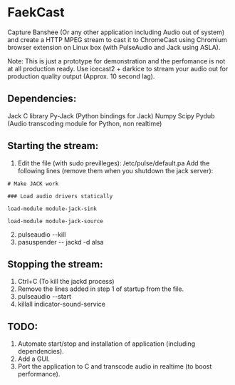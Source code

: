 FaekCast
========

Capture Banshee (Or any other application including Audio out of system) and create a HTTP MPEG stream to cast it to ChromeCast using Chromium browser extension on Linux box (with PulseAudio and Jack using ASLA).

Note: This is just a prototype for demonstration and the perfomance is not at all production ready. Use icecast2 + darkice to stream your audio out for production quality output (Approx. 10 second lag).

Dependencies:
-------------

Jack C library
Py-Jack (Python bindings for Jack)
Numpy
Scipy
Pydub (Audio transcoding module for Python, non realtime)

Starting the stream:
--------------------

1. Edit the file (with sudo previlleges): /etc/pulse/default.pa
Add the following lines (remove them when you shutdown the jack server):
```
# Make JACK work
```
```
### Load audio drivers statically
```
```
load-module module-jack-sink
```
```
load-module module-jack-source
```
2. pulseaudio --kill
3. pasuspender -- jackd -d alsa

Stopping the stream:
--------------------

1. Ctrl+C (To kill the jackd process)
2. Remove the lines added in step 1 of startup from the file.
3. pulseaudio --start
4. killall indicator-sound-service

TODO:
-----

1. Automate start/stop and installation of application (including dependencies).
2. Add a GUI.
3. Port the application to C and transcode audio in realtime (to boost performance).
